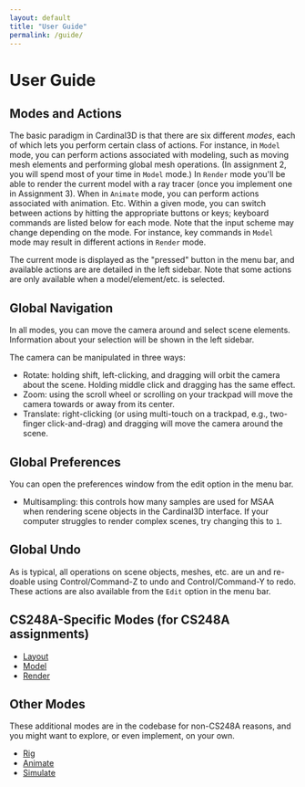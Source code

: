```yaml
---
layout: default
title: "User Guide"
permalink: /guide/
---
```


# User Guide

## Modes and Actions

The basic paradigm in Cardinal3D is that there are six different _modes_, each
of which lets you perform certain class of actions. For instance, in `Model` mode, you
can perform actions associated with modeling, such as moving mesh elements and performing global mesh operations. (In assignment 2, you will spend most of your time in `Model` mode.) In `Render` mode you'll be able to render the current model with a ray tracer (once you implement one in Assignment 3).
When in `Animate` mode, you can perform actions associated with animation. Etc. 
Within a given mode, you can
switch between actions by hitting the appropriate buttons or keys; keyboard commands are
listed below for each mode. Note that the input scheme may change depending on
the mode. For instance, key commands in `Model` mode may result in
different actions in `Render` mode.

The current mode is displayed as the "pressed" button in the menu bar, and available actions
are are detailed in the left sidebar. Note that some actions are only available when a model/element/etc. is selected.

## Global Navigation

In all modes, you can move the camera around and select scene elements. Information about your selection will be shown in the left sidebar. 

The camera can be manipulated in three ways:
- Rotate: holding shift, left-clicking, and dragging will orbit the camera about the scene. Holding middle click and dragging has the same effect.
- Zoom: using the scroll wheel or scrolling on your trackpad will move the camera towards or away from its center.
- Translate: right-clicking (or using multi-touch on a trackpad, e.g., two-finger click-and-drag) and dragging will move the camera around the scene.

## Global Preferences

You can open the preferences window from the edit option in the menu bar.
- Multisampling: this controls how many samples are used for MSAA when rendering scene objects in the Cardinal3D interface. If your computer struggles to render complex scenes, try changing this to `1`. 

## Global Undo

As is typical, all operations on scene objects, meshes, etc. are un and re-doable using Control/Command-Z to undo and Control/Command-Y to redo. These actions are also available from the `Edit` option in the menu bar.

## CS248A-Specific Modes (for CS248A assignments)

- [Layout](layout)
- [Model](model)
- [Render](render)

## Other Modes ##

These additional modes are in the codebase for non-CS248A reasons, and you might want to explore, or even implement, on your own.

- [Rig](rig)
- [Animate](animate)
- [Simulate](simulate)


